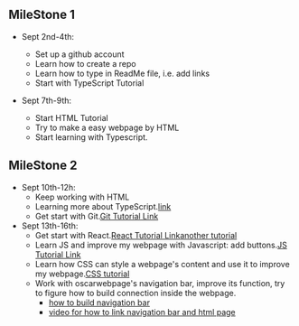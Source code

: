## MileStone 1
* Sept 2nd-4th:
   * Set up a github account
   * Learn how to create a repo
   * Learn how to type in ReadMe file, i.e. add links
   * Start with TypeScript Tutorial
 
* Sept 7th-9th:
   * Start HTML Tutorial
   * Try to make a easy webpage by HTML
   * Start learning with Typescript.

## MileStone 2
* Sept 10th-12h:
   * Keep working with HTML
   * Learning more about TypeScript.[link](https://www.typescriptlang.org/docs/handbook/typescript-in-5-minutes.html)
   * Get start with Git.[Git Tutorial Link](https://learngitbranching.js.org/?locale=zh_CN)
* Sept 13th-16th:
   * Get start with React.[React Tutorial Link](https://reactjs.org/tutorial/tutorial.html)[another tutorial](https://www.w3schools.com/REACT/DEFAULT.ASP)
   * Learn JS and improve my webpage with Javascript: add buttons.[JS Tutorial Link](https://www.w3schools.com/js/default.asp)
   * Learn how CSS can style a webpage's content and use it to improve my webpage.[CSS tutorial](https://www.w3schools.com/css/default.asp)
   * Work with oscarwebpage's navigation bar, improve its function, try to figure how to build connection inside the webpage.
      * [how to build navigation bar](https://www.w3schools.com/css/css_navbar.asp)
      * [video for how to link navigation bar and html page](https://www.google.com/search?q=how+does+navigation+bar+connect+with+webpage+content&oq=how+does+navigation+bar+connect+with+webpage+con&aqs=chrome.1.69i57j33i10i160l5.19015j0j7&sourceid=chrome&ie=UTF-8#kpvalbx=_zNRDYeLNJPul5NoPhNeQ-AE16)
